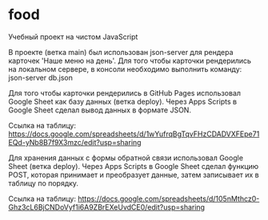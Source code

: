# food
Учебный проект на чистом JavaScript


В проекте (ветка main) был использован json-server для рендера карточек 'Наше меню на день'.
Для того чтобы карточки рендерились на локальном сервере, в консоли необходимо выполнить команду:
    json-server db.json

Для того чтобы карточки рендерились в GitHub Pages использовал Google Sheet как базу данных (ветка deploy). 
Через Apps Scripts в Google Sheet сделал вывод данных в формате JSON.

Ссылка на таблицу: https://docs.google.com/spreadsheets/d/1wYufrqBgTqvFHzCDADVXFEpe71EQd-yNb8B7f9X3mzc/edit?usp=sharing

Для хранения данных с формы обратной связи использовал Google Sheet (ветка deploy).
Через Apps Scripts в Google Sheet сделал функцию POST, которая принимает и преобразует данные, затем записывает их в таблицу по порядку.

Ссылка на таблицу: https://docs.google.com/spreadsheets/d/105nMthcz0-Ghz3cL6BjCNDoVyf1i6A9ZBrEXeUvdCE0/edit?usp=sharing